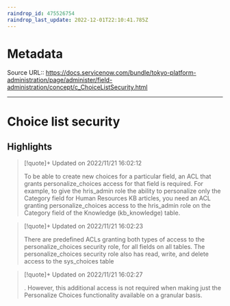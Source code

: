 ```yaml
---
raindrop_id: 475526754
raindrop_last_update: 2022-12-01T22:10:41.785Z
---
```


# Metadata
Source URL:: https://docs.servicenow.com/bundle/tokyo-platform-administration/page/administer/field-administration/concept/c_ChoiceListSecurity.html


---
# Choice list security



## Highlights

> [!quote]+ Updated on 2022/11/21 16:02:12
>
> To be able to create new choices for a particular field, an ACL that grants personalize_choices
>   access for that field is required. For example, to give the hris_admin role the ability to
>   personalize only the Category field for Human Resources KB articles, you need an ACL granting
>   personalize_choices access to the hris_admin role on the Category field of the Knowledge
>   (kb_knowledge) table.

> [!quote]+ Updated on 2022/11/21 16:02:23
>
> There are predefined ACLs granting both types of access to the personalize_choices security
>   role, for all fields on all tables. The personalize_choices security role also has read, write,
>   and delete access to the sys_choices table

> [!quote]+ Updated on 2022/11/21 16:02:27
>
> . However, this additional access is not required when
>   making just the Personalize Choices functionality available on a granular basis.
